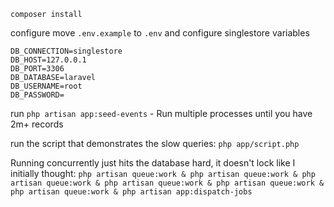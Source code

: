 `composer install`


configure move `.env.example` to `.env` and configure singlestore variables

```dotenv
DB_CONNECTION=singlestore
DB_HOST=127.0.0.1
DB_PORT=3306
DB_DATABASE=laravel
DB_USERNAME=root
DB_PASSWORD=
```

run `php artisan app:seed-events` - Run multiple processes until you have 2m+ records

run the script that demonstrates the slow queries:
`php app/script.php`




Running concurrently just hits the database hard, it doesn't lock like I initially thought:
`php artisan queue:work & php artisan queue:work & php artisan queue:work & php artisan queue:work & php artisan queue:work & php artisan queue:work & php artisan app:dispatch-jobs`

